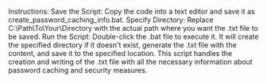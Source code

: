 Instructions:
Save the Script: Copy the code into a text editor and save it as create_password_caching_info.bat.
Specify Directory: Replace C:\Path\To\Your\Directory with the actual path where you want the .txt file to be saved.
Run the Script: Double-click the .bat file to execute it. It will create the specified directory if it doesn't exist, generate the .txt file with the content, and save it to the specified location.
This script handles the creation and writing of the .txt file with all the necessary information about password caching and security measures.
